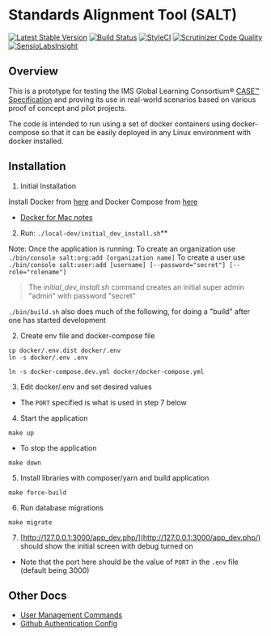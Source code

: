 Standards Alignment Tool (SALT)
===============================

[![Latest Stable Version](https://poser.pugx.org/opensalt/opensalt/v/stable)](https://github.com/opensalt/opensalt) [![Build Status](https://travis-ci.org/opensalt/opensalt.svg?branch=develop)](https://travis-ci.org/opensalt/opensalt) [![StyleCI](https://styleci.io/repos/72233269/shield?style=flat&branch=develop)](https://styleci.io/repos/72233269) [![Scrutinizer Code Quality](https://scrutinizer-ci.com/g/opensalt/opensalt/badges/quality-score.png?b=develop)](https://scrutinizer-ci.com/g/opensalt/opensalt/?branch=develop) [![SensioLabsInsight](https://insight.sensiolabs.com/projects/e4aee568-15d9-4d97-944f-fb742bb9e885/mini.png)](https://insight.sensiolabs.com/projects/e4aee568-15d9-4d97-944f-fb742bb9e885)


Overview
--------

This is a prototype for testing the IMS Global Learning Consortium® [CASE™ Specification](https://www.imsglobal.org/case) and proving its use
in real-world scenarios based on various proof of concept and pilot projects.

The code is intended to run using a set of docker containers using
docker-compose so that it can be easily deployed in any Linux environment
with docker installed.


Installation
------------

1. Initial Installation

  Install Docker from [here](https://www.docker.com/products/docker)
   and Docker Compose from [here](https://docs.docker.com/compose/install/)
  - [Docker for Mac notes](./docs/DOCKER_FOR_MAC.md)

2. Run: `./local-dev/initial_dev_install.sh`**

  Note: Once the application is running:
  To create an organization use `./bin/console salt:org:add [organization name]`
  To create a user use `./bin/console salt:user:add [username] [--password="secret"] [--role="rolename"]`
  > The *initial_dev_install.sh* command creates an initial super admin "admin" with password "secret"

  `./bin/build.sh` also does much of the following, for doing a "build" after one has started development

2. Create env file and docker-compose file
  ```
  cp docker/.env.dist docker/.env
  ln -s docker/.env .env

  ln -s docker-compose.dev.yml docker/docker-compose.yml
  ```

3. Edit docker/.env and set desired values
  - The `PORT` specified is what is used in step 7 below

4. Start the application

  `make up`

 * To stop the application

  `make down`

5. Install libraries with composer/yarn and build application

  `make force-build`

6. Run database migrations

  `make migrate`

7. [http://127.0.0.1:3000/app_dev.php/](http://127.0.0.1:3000/app_dev.php/) should show the initial screen with debug turned on
  - Note that the port here should be the value of `PORT` in the `.env` file (default being 3000)


Other Docs
----------

- [User Management Commands](./docs/Commands.md)
- [Github Authentication Config](./docs/deployment/GithubAuth.md)
